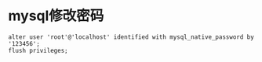 # mysql修改密码
```
alter user 'root'@'localhost' identified with mysql_native_password by '123456';
flush privileges;
```
